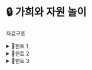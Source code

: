 # 🔒 가희와 자원 놀이
자료구조
<details>
<summary>🔑힌트 1</summary>
유저는 카드를 <b>최대 몇 개</b> 들고 있을 수 있나요?
</details> 
<details>
<summary>🔑힌트 2</summary>
자원은 어디에만 갈 수 있나요?
</details>
<details>
<summary>🔑힌트 3</summary>
공용 공간에 있는 자원의 수가 더 작나요? 아니면 <b>유저 공간에 있는 자원의 수</b>가 더 작나요?
</details> 
